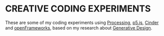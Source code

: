 # CREATIVE CODING EXPERIMENTS

These are some of my coding experiments using [Processing](https://processing.org/), [p5.js](https://p5js.org/), [Cinder](https://libcinder.org/) and [openFrameworks](https://openframeworks.cc/), based on my research about [Generative Design](https://github.com/DanielBrito/generative-design).
